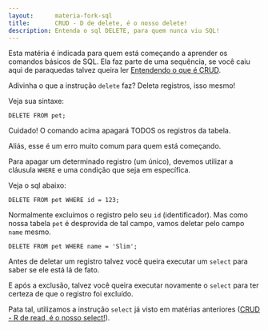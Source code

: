 ```yaml
---
layout:      materia-fork-sql
title:       CRUD - D de delete, é o nosso delete!
description: Entenda o sql DELETE, para quem nunca viu SQL!
---
```


Esta matéria é indicada para quem está começando a aprender os comandos básicos de SQL. Ela faz parte de uma sequência, se
você caiu aqui de paraquedas talvez queira ler [Entendendo o que é CRUD](../mysql-crud).

Adivinha o que a instrução `delete` faz? Deleta registros, isso mesmo!

Veja sua sintaxe:

    DELETE FROM pet;

Cuidado! O comando acima apagará TODOS os registros da tabela.

Aliás, esse é um erro muito comum para quem está começando.

Para apagar um determinado registro (um único), devemos utilizar a cláusula `WHERE` e uma condição que seja em específica.

Veja o sql abaixo:

    DELETE FROM pet WHERE id = 123;

Normalmente excluímos o registro pelo seu `id` (identificador). Mas como nossa tabela `pet` é desprovida de tal campo,
vamos deletar pelo campo `name` mesmo.

    DELETE FROM pet WHERE name = 'Slim';
    

Antes de deletar um registro talvez você queira executar um `select` para saber se ele está lá de fato.

E após a exclusão, talvez você queira executar novamente o `select` para ter certeza de que o registro foi excluído.

Pata tal, utilizamos a instrução `select` já visto em matérias anteriores ([CRUD - R de read, é o nosso select!](../mysql-crud-read/)).

